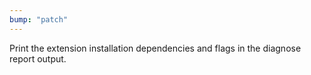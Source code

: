 ```yaml
---
bump: "patch"
---
```


Print the extension installation dependencies and flags in the diagnose report output.
